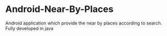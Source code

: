 # Android-Near-By-Places
Android application which provide the near by places according to search.
Fully developed in java
